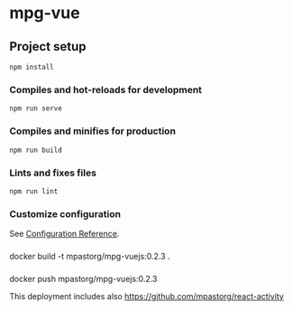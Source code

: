 # mpg-vue

## Project setup
```
npm install
```

### Compiles and hot-reloads for development
```
npm run serve
```

### Compiles and minifies for production
```
npm run build
```

### Lints and fixes files
```
npm run lint
```

### Customize configuration
See [Configuration Reference](https://cli.vuejs.org/config/).

###
docker build -t mpastorg/mpg-vuejs:0.2.3 .

###
docker push mpastorg/mpg-vuejs:0.2.3

This deployment includes also https://github.com/mpastorg/react-activity